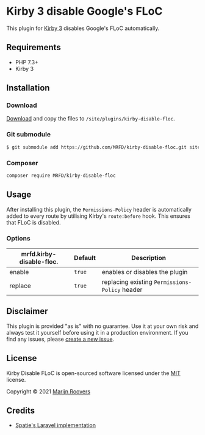 # Kirby 3 disable Google's FLoC

This plugin for [Kirby 3](https://getkirby.com) disables Google's FLoC automatically.

## Requirements

-   PHP 7.3+
-   Kirby 3

## Installation

### Download

[Download](https://github.com/MRFD/kirby-disable-floc/archive/master.zip) and copy the files to `/site/plugins/kirby-disable-floc`.

### Git submodule

```bash
$ git submodule add https://github.com/MRFD/kirby-disable-floc.git site/plugins/kirby-disable-floc
```

### Composer

```bash
composer require MRFD/kirby-disable-floc
```

## Usage

After installing this plugin, the `Permissions-Policy` header is automatically added to every route by utilising Kirby's `route:before` hook. This ensures that FLoC is disabled.

### Options

| mrfd.kirby-disable-floc. | Default | Description                                    |
| ------------------------ | ------- | ---------------------------------------------- |
| enable                   | `true`  | enables or disables the plugin                 |
| replace                  | `true`  | replacing existing `Permissions-Policy` header |

## Disclaimer

This plugin is provided "as is" with no guarantee. Use it at your own risk and always test it yourself before using it in a production environment. If you find any issues, please [create a new issue](https://github.com/MRFD/kirby-disable-floc/issues/new).

## License

Kirby Disable FLoC is open-sourced software licensed under the [MIT](https://opensource.org/licenses/MIT) license.

Copyright © 2021 [Marijn Roovers](https://www.mrfd.nl)

## Credits

-   [Spatie's Laravel implementation](https://github.com/spatie/laravel-disable-floc/)
